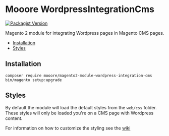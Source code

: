 # Mooore WordpressIntegrationCms

[![Packagist Version](https://img.shields.io/packagist/v/mooore/magento2-module-wordpress-integration-cms)](https://packagist.org/packages/mooore/magento2-module-wordpress-integration-cms)

Magento 2 module for integrating Wordpress pages in Magento CMS pages.

- [Installation](#installation)
- [Styles](#styles)

## Installation

```shell script
composer require mooore/magento2-module-wordpress-integration-cms
bin/magento setup:upgrade
```

## Styles

By default the module will load the default styles from the `web/css` folder.
These styles will only be loaded you're on a CMS page with Wordpress content.

For information on how to customize the styling see the [wiki](./wiki/Styling)
